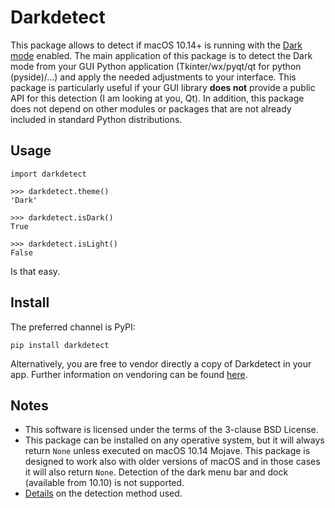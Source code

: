 # Darkdetect

This package allows to detect if macOS 10.14+ is running with the [Dark mode](https://support.apple.com/en-us/HT208976) enabled. The main application of this package is to detect the Dark mode from your GUI Python application (Tkinter/wx/pyqt/qt for python (pyside)/...) and apply the needed adjustments to your interface. This package is particularly useful if your GUI library **does not** provide a public API for this detection (I am looking at you, Qt). In addition, this package does not depend on other modules or packages that are not already included in standard Python distributions.

## Usage

```
import darkdetect

>>> darkdetect.theme()
'Dark'

>>> darkdetect.isDark()
True

>>> darkdetect.isLight()
False
```
Is that easy.

## Install

The preferred channel is PyPI:
```
pip install darkdetect
```

Alternatively, you are free to vendor directly a copy of Darkdetect in your app. Further information on vendoring can be found [here](https://medium.com/underdog-io-engineering/vendoring-python-dependencies-with-pip-b9eb6078b9c0).

## Notes

- This software is licensed under the terms of the 3-clause BSD License.
- This package can be installed on any operative system, but it will always return `None` unless executed on macOS 10.14 Mojave. This package is designed to work also with older versions of macOS and in those cases it will also return `None`. Detection of the dark menu bar and dock (available from 10.10) is not supported.
- [Details](https://stackoverflow.com/questions/25207077/how-to-detect-if-os-x-is-in-dark-mode) on the detection method used.
